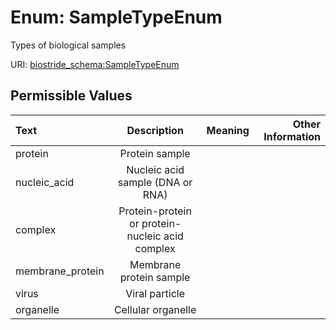 
# Enum: SampleTypeEnum

Types of biological samples

URI: [biostride_schema:SampleTypeEnum](https://w3id.org/biostride/schema/SampleTypeEnum)


## Permissible Values

| Text | Description | Meaning | Other Information |
| :--- | :---: | :---: | ---: |
| protein | Protein sample |  |  |
| nucleic_acid | Nucleic acid sample (DNA or RNA) |  |  |
| complex | Protein-protein or protein-nucleic acid complex |  |  |
| membrane_protein | Membrane protein sample |  |  |
| virus | Viral particle |  |  |
| organelle | Cellular organelle |  |  |
